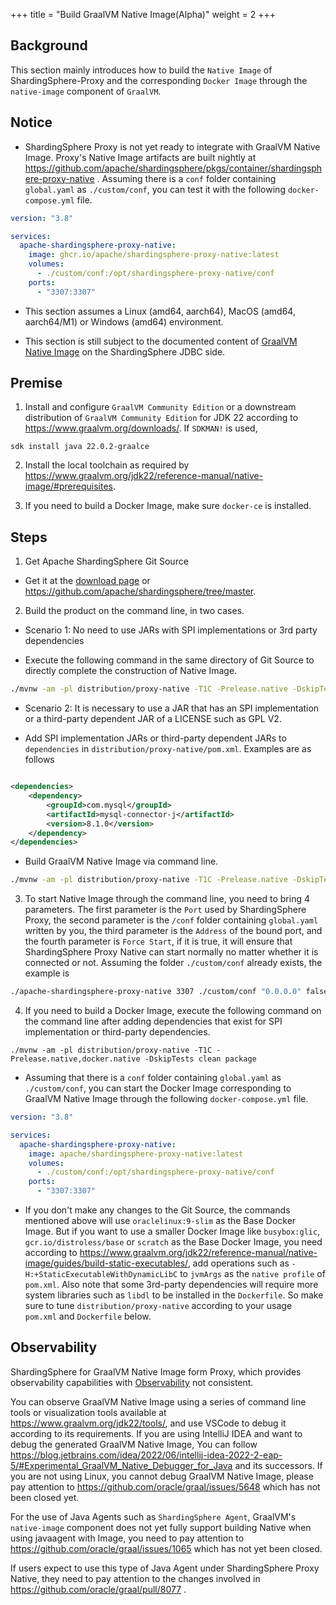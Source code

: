 +++
title = "Build GraalVM Native Image(Alpha)"
weight = 2
+++

## Background

This section mainly introduces how to build the `Native Image` of ShardingSphere-Proxy and the
corresponding `Docker Image` through the `native-image` component of `GraalVM`.

## Notice

- ShardingSphere Proxy is not yet ready to integrate with GraalVM Native Image. Proxy's Native Image artifacts are
  built nightly at https://github.com/apache/shardingsphere/pkgs/container/shardingsphere-proxy-native .
  Assuming there is a `conf` folder containing `global.yaml` as `./custom/conf`, you can test it with the
  following `docker-compose.yml` file.

````yaml
version: "3.8"

services:
  apache-shardingsphere-proxy-native:
    image: ghcr.io/apache/shardingsphere-proxy-native:latest
    volumes:
      - ./custom/conf:/opt/shardingsphere-proxy-native/conf
    ports:
      - "3307:3307"
````

- This section assumes a Linux (amd64, aarch64), MacOS (amd64, aarch64/M1) or Windows (amd64) environment.

- This section is still subject to the documented content of [GraalVM Native Image](/en/user-manual/shardingsphere-jdbc/graalvm-native-image) on the ShardingSphere JDBC side.

## Premise

1. Install and configure `GraalVM Community Edition` or a downstream distribution of `GraalVM Community Edition` for 
JDK 22 according to https://www.graalvm.org/downloads/. If `SDKMAN!` is used,

```shell
sdk install java 22.0.2-graalce
```

2. Install the local toolchain as required by https://www.graalvm.org/jdk22/reference-manual/native-image/#prerequisites.

3. If you need to build a Docker Image, make sure `docker-ce` is installed.

## Steps

1. Get Apache ShardingSphere Git Source

- Get it at the [download page](https://shardingsphere.apache.org/document/current/en/downloads/)
  or https://github.com/apache/shardingsphere/tree/master.

2. Build the product on the command line, in two cases.

- Scenario 1: No need to use JARs with SPI implementations or 3rd party dependencies

- Execute the following command in the same directory of Git Source to directly complete the construction of Native
  Image.

```bash
./mvnw -am -pl distribution/proxy-native -T1C -Prelease.native -DskipTests clean package
```

- Scenario 2: It is necessary to use a JAR that has an SPI implementation or a third-party dependent JAR of a LICENSE
  such as GPL V2.

- Add SPI implementation JARs or third-party dependent JARs to `dependencies`
  in `distribution/proxy-native/pom.xml`. Examples are as follows

```xml

<dependencies>
    <dependency>
        <groupId>com.mysql</groupId>
        <artifactId>mysql-connector-j</artifactId>
        <version>8.1.0</version>
    </dependency>
</dependencies>
```

- Build GraalVM Native Image via command line.

```bash
./mvnw -am -pl distribution/proxy-native -T1C -Prelease.native -DskipTests clean package
```

3. To start Native Image through the command line, you need to bring 4 parameters. The first parameter is the `Port`
   used by ShardingSphere Proxy, the second parameter is the `/conf` folder containing `global.yaml` written by you, the
   third parameter is the `Address` of the bound port, and the fourth parameter is `Force Start`, if it is true, it will
   ensure that ShardingSphere Proxy Native can start normally no matter whether it is connected or not. Assuming the
   folder `./custom/conf` already exists, the example is

```bash
./apache-shardingsphere-proxy-native 3307 ./custom/conf "0.0.0.0" false
````

4. If you need to build a Docker Image, execute the following command on the command line after adding dependencies that
   exist for SPI implementation or third-party dependencies.

```shell
./mvnw -am -pl distribution/proxy-native -T1C -Prelease.native,docker.native -DskipTests clean package
```

- Assuming that there is a `conf` folder containing `global.yaml` as `./custom/conf`, you can start the Docker Image
  corresponding to GraalVM Native Image through the following `docker-compose.yml` file.

```yaml
version: "3.8"

services:
  apache-shardingsphere-proxy-native:
    image: apache/shardingsphere-proxy-native:latest
    volumes:
      - ./custom/conf:/opt/shardingsphere-proxy-native/conf
    ports:
      - "3307:3307"
```

- If you don't make any changes to the Git Source, the commands mentioned above will use `oraclelinux:9-slim` as the
  Base Docker Image. But if you want to use a smaller Docker Image like `busybox:glic`, `gcr.io/distroless/base` or
  `scratch` as the Base Docker Image, you need according
  to https://www.graalvm.org/jdk22/reference-manual/native-image/guides/build-static-executables/,
  add operations such as `-H:+StaticExecutableWithDynamicLibC` to `jvmArgs` as the `native profile` of `pom.xml`.
  Also note that some 3rd-party dependencies will require more system libraries such as `libdl` to be installed in
  the `Dockerfile`. So make sure to tune `distribution/proxy-native` according to your usage `pom.xml` and `Dockerfile`
  below.

## Observability

ShardingSphere for GraalVM Native Image form Proxy, which provides observability capabilities
with [Observability](/en/user-manual/shardingsphere-proxy/observability) not consistent.

You can observe GraalVM Native Image using a series of command line tools or visualization tools available
at https://www.graalvm.org/jdk22/tools/, and use VSCode to debug it according to its requirements.
If you are using IntelliJ IDEA and want to debug the generated GraalVM Native Image, You can follow
https://blog.jetbrains.com/idea/2022/06/intellij-idea-2022-2-eap-5/#Experimental_GraalVM_Native_Debugger_for_Java
and its successors. If you are not using Linux, you cannot debug GraalVM Native Image, please pay attention
to https://github.com/oracle/graal/issues/5648 which has not been closed yet.

For the use of Java Agents such as `ShardingSphere Agent`, GraalVM's `native-image` component does not yet fully support building Native
when using javaagent with Image, you need to pay attention to https://github.com/oracle/graal/issues/1065 which has not yet been closed.

If users expect to use this type of Java Agent under ShardingSphere Proxy Native, they need to pay attention to the changes involved in https://github.com/oracle/graal/pull/8077 .
